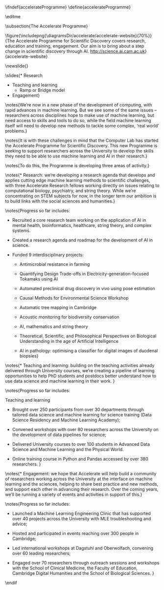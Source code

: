 \ifndef{accelerateProgramme}
\define{accelerateProgramme}

\editme

\subsection{The Accelerate Programme}

\figure{\includepng{\diagramsDir/accelerate/accelerate-website}{70%}}{The Accelerate Programme for Scientific Discovery covers research, education and training, engagement. Our aim is to bring about a step change in scientific discovery through AI. <http://science.ai.cam.ac.uk>}{accelerate-website}

\newslide{}

\slides{* Research
* Teaching and learning
    * Ramp or Bridge model
* Engagement}


\notes{We’re now in a new phase of the development of computing, with rapid
advances in machine learning. But we see some of the same issues –
researchers across disciplines hope to make use of machine learning,
but need access to skills and tools to do so, while the field
machine learning itself will need to develop new methods to tackle
some complex, ‘real world’ problems.}

\notes{It is with these challenges in mind that the Computer Lab has
started the Accelerate Programme for Scientific Discovery. This new
Programme is seeking to support researchers across the University to
develop the skills they need to be able to use machine learning and
AI in their research.}

\notes{To do this, the Programme is developing three areas of activity:}

\notes{* Research: we’re developing a research agenda that develops
and applies cutting edge machine learning methods to scientific
challenges, with three Accelerate Research fellows working directly on
issues relating to computational biology, psychiatry, and string theory. While we’re concentrating on STEM subjects for
now, in the longer term our ambition is to build links with the social
sciences and humanities.}

\notes{Progress so far includes: 

* Recruited a core research team working on the application of AI in mental health, bioinformatics, healthcare, string theory, and complex systems.

* Created a research agenda and roadmap for the development of AI in science. 

* Funded 9 interdisciplinary projects:

  * Antimicrobial resistance in farming

  * Quantifying Design Trade-offs in Electricity-generation-focused Tokamaks using AI
  
  * Automated preclinical drug discovery in vivo using pose estimation
  
  * Causal Methods for Environmental Science Workshop
  
  * Automatic tree mapping in Cambridge
  
  * Acoustic monitoring for biodiversity conservation
  
  * AI, mathematics and string theory
  
  * Theoretical, Scientific, and Philosophical Perspectives on Biological Understanding in the age of Artificial Intelligence
  
  * AI in pathology: optimising a classifier for digital images of duodenal biopsies}


\notes{* Teaching and learning: building on the teaching activities
already delivered through University courses, we’re creating a
pipeline of learning opportunities to help PhD students and
postdocs better understand how to use data science and machine
learning in their work. }

\notes{Progress so far includes:

Teaching and learning

* Brought over 250 participants from over 30 departments through tailored data science and machine learning for science training (Data Science Residency and Machine Learning Academy);

* Convened workshops with over 80 researchers across the University on the development of data pipelines for science;

* Delivered University courses to over 100 students in Advanced Data Science and Machine Learning and the Physical World.

* Online training course in Python and Pandas accessed by over 380 researchers.
}

\notes{* Engagement: we hope that Accelerate will help build a community
of researchers working across the University at the interface on
machine learning and the sciences, helping to share best
practice and new methods, and support each other in advancing
their research. Over the coming years, we’ll be running a
variety of events and activities in support of this.}

\notes{Progress so far includes:

* Launched a Machine Learning Engineering Clinic that has supported over 40 projects across the University with MLE troubleshooting and advice;

* Hosted and participated in events reaching over 300 people in Cambridge;

* Led international workshops at Dagstuhl and Oberwolfach, convening over 60 leading researchers;

* Engaged over 70 researchers through outreach sessions and workshops with the School of Clinical Medicine, the Faculty of Education, Cambridge Digital Humanities and the School of Biological Sciences.  }


\endif
